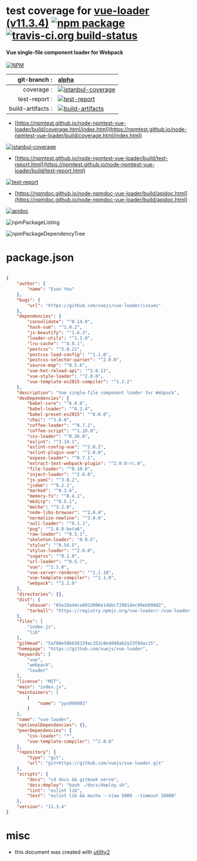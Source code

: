# test coverage for  [vue-loader (v11.3.4)](https://github.com/vuejs/vue-loader)  [![npm package](https://img.shields.io/npm/v/npmtest-vue-loader.svg?style=flat-square)](https://www.npmjs.org/package/npmtest-vue-loader) [![travis-ci.org build-status](https://api.travis-ci.org/npmtest/node-npmtest-vue-loader.svg)](https://travis-ci.org/npmtest/node-npmtest-vue-loader)
#### Vue single-file component loader for Webpack

[![NPM](https://nodei.co/npm/vue-loader.png?downloads=true&downloadRank=true&stars=true)](https://www.npmjs.com/package/vue-loader)

| git-branch : | [alpha](https://github.com/npmtest/node-npmtest-vue-loader/tree/alpha)|
|--:|:--|
| coverage : | [![istanbul-coverage](https://npmtest.github.io/node-npmtest-vue-loader/build/coverage.badge.svg)](https://npmtest.github.io/node-npmtest-vue-loader/build/coverage.html/index.html)|
| test-report : | [![test-report](https://npmtest.github.io/node-npmtest-vue-loader/build/test-report.badge.svg)](https://npmtest.github.io/node-npmtest-vue-loader/build/test-report.html)|
| build-artifacts : | [![build-artifacts](https://npmtest.github.io/node-npmtest-vue-loader/glyphicons_144_folder_open.png)](https://github.com/npmtest/node-npmtest-vue-loader/tree/gh-pages/build)|

- [https://npmtest.github.io/node-npmtest-vue-loader/build/coverage.html/index.html](https://npmtest.github.io/node-npmtest-vue-loader/build/coverage.html/index.html)

[![istanbul-coverage](https://npmtest.github.io/node-npmtest-vue-loader/build/screenCapture.buildCi.browser.%252Ftmp%252Fbuild%252Fcoverage.lib.html.png)](https://npmtest.github.io/node-npmtest-vue-loader/build/coverage.html/index.html)

- [https://npmtest.github.io/node-npmtest-vue-loader/build/test-report.html](https://npmtest.github.io/node-npmtest-vue-loader/build/test-report.html)

[![test-report](https://npmtest.github.io/node-npmtest-vue-loader/build/screenCapture.buildCi.browser.%252Ftmp%252Fbuild%252Ftest-report.html.png)](https://npmtest.github.io/node-npmtest-vue-loader/build/test-report.html)

- [https://npmdoc.github.io/node-npmdoc-vue-loader/build/apidoc.html](https://npmdoc.github.io/node-npmdoc-vue-loader/build/apidoc.html)

[![apidoc](https://npmdoc.github.io/node-npmdoc-vue-loader/build/screenCapture.buildCi.browser.%252Ftmp%252Fbuild%252Fapidoc.html.png)](https://npmdoc.github.io/node-npmdoc-vue-loader/build/apidoc.html)

![npmPackageListing](https://npmtest.github.io/node-npmtest-vue-loader/build/screenCapture.npmPackageListing.svg)

![npmPackageDependencyTree](https://npmtest.github.io/node-npmtest-vue-loader/build/screenCapture.npmPackageDependencyTree.svg)



# package.json

```json

{
    "author": {
        "name": "Evan You"
    },
    "bugs": {
        "url": "https://github.com/vuejs/vue-loader/issues"
    },
    "dependencies": {
        "consolidate": "^0.14.0",
        "hash-sum": "^1.0.2",
        "js-beautify": "^1.6.3",
        "loader-utils": "^1.1.0",
        "lru-cache": "^4.0.1",
        "postcss": "^5.0.21",
        "postcss-load-config": "^1.1.0",
        "postcss-selector-parser": "^2.0.0",
        "source-map": "^0.5.6",
        "vue-hot-reload-api": "^2.0.11",
        "vue-style-loader": "^2.0.0",
        "vue-template-es2015-compiler": "^1.2.2"
    },
    "description": "Vue single-file component loader for Webpack",
    "devDependencies": {
        "babel-core": "^6.8.0",
        "babel-loader": "^6.2.4",
        "babel-preset-es2015": "^6.6.0",
        "chai": "^3.0.0",
        "coffee-loader": "^0.7.2",
        "coffee-script": "^1.10.0",
        "css-loader": "^0.26.0",
        "eslint": "^3.14.1",
        "eslint-config-vue": "^2.0.2",
        "eslint-plugin-vue": "^2.0.0",
        "expose-loader": "^0.7.1",
        "extract-text-webpack-plugin": "^2.0.0-rc.0",
        "file-loader": "^0.10.0",
        "inject-loader": "^2.0.0",
        "js-yaml": "^3.8.2",
        "jsdom": "^9.2.1",
        "marked": "^0.3.6",
        "memory-fs": "^0.4.1",
        "mkdirp": "^0.5.1",
        "mocha": "^3.2.0",
        "node-libs-browser": "^2.0.0",
        "normalize-newline": "^3.0.0",
        "null-loader": "^0.1.1",
        "pug": "^2.0.0-beta6",
        "raw-loader": "^0.5.1",
        "skeleton-loader": "0.0.5",
        "stylus": "^0.54.5",
        "stylus-loader": "^2.0.0",
        "sugarss": "^0.2.0",
        "url-loader": "^0.5.7",
        "vue": "^2.1.0",
        "vue-server-renderer": "^2.1.10",
        "vue-template-compiler": "^2.1.0",
        "webpack": "^2.2.0"
    },
    "directories": {},
    "dist": {
        "shasum": "65e10a44ce092d906e14bbc72981dec99eb090d2",
        "tarball": "https://registry.npmjs.org/vue-loader/-/vue-loader-11.3.4.tgz"
    },
    "files": [
        "index.js",
        "lib"
    ],
    "gitHead": "5af00e58bb58329ac353c0e4048a62a33f8dac15",
    "homepage": "https://github.com/vuejs/vue-loader",
    "keywords": [
        "vue",
        "webpack",
        "loader"
    ],
    "license": "MIT",
    "main": "index.js",
    "maintainers": [
        {
            "name": "yyx990803"
        }
    ],
    "name": "vue-loader",
    "optionalDependencies": {},
    "peerDependencies": {
        "css-loader": "*",
        "vue-template-compiler": "^2.0.0"
    },
    "repository": {
        "type": "git",
        "url": "git+https://github.com/vuejs/vue-loader.git"
    },
    "scripts": {
        "docs": "cd docs && gitbook serve",
        "docs:deploy": "bash ./docs/deploy.sh",
        "lint": "eslint lib",
        "test": "eslint lib && mocha --slow 5000 --timeout 10000"
    },
    "version": "11.3.4"
}
```



# misc
- this document was created with [utility2](https://github.com/kaizhu256/node-utility2)
